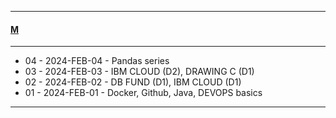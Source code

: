 
---

#### [M](https://github.com/ttltrk/TTT/blob/master/menu.md)

---

- 04 - 2024-FEB-04 - Pandas series 
- 03 - 2024-FEB-03 - IBM CLOUD (D2), DRAWING C (D1)
- 02 - 2024-FEB-02 - DB FUND (D1), IBM CLOUD (D1)  
- 01 - 2024-FEB-01 - Docker, Github, Java, DEVOPS basics

---
